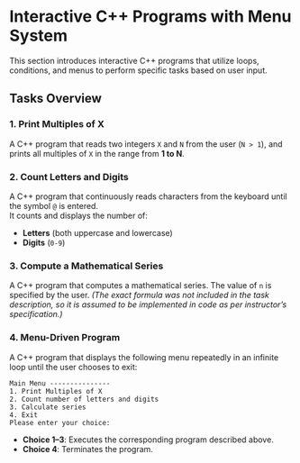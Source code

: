 # Interactive C++ Programs with Menu System

This section introduces interactive C++ programs that utilize loops, conditions, and menus to perform specific tasks based on user input.

## Tasks Overview

### 1. Print Multiples of X  
A C++ program that reads two integers `X` and `N` from the user (`N > 1`), and prints all multiples of `X` in the range from **1 to N**.

### 2. Count Letters and Digits  
A C++ program that continuously reads characters from the keyboard until the symbol `@` is entered.  
It counts and displays the number of:

- **Letters** (both uppercase and lowercase)
- **Digits** (`0-9`)

### 3. Compute a Mathematical Series  
A C++ program that computes a mathematical series. The value of `n` is specified by the user. *(The exact formula was not included in the task description, so it is assumed to be implemented in code as per instructor’s specification.)*

### 4. Menu-Driven Program  
A C++ program that displays the following menu repeatedly in an infinite loop until the user chooses to exit:

```
Main Menu ---------------
1. Print Multiples of X
2. Count number of letters and digits
3. Calculate series
4. Exit
Please enter your choice:
```

- **Choice 1–3**: Executes the corresponding program described above.
- **Choice 4**: Terminates the program.
